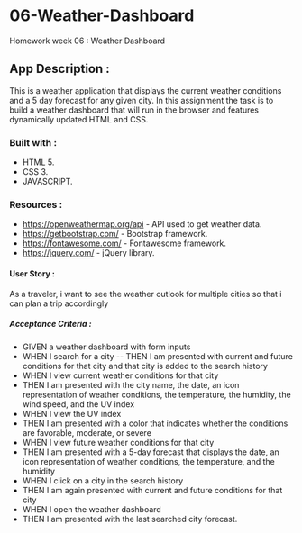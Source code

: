 # 06-Weather-Dashboard
Homework week 06 : Weather Dashboard

## App Description :
This is a weather application that displays the current weather conditions and a 5 day forecast for any given city. 
In this assignment the task is to build a weather dashboard that will run in the browser and features dynamically updated HTML and CSS.

### Built with :
- HTML 5.
- CSS 3.
- JAVASCRIPT.

### Resources :
- https://openweathermap.org/api - API used to get weather data.
- https://getbootstrap.com/ - Bootstrap framework.
- https://fontawesome.com/ - Fontawesome framework.
- https://jquery.com/ - jQuery library.

#### User Story :
As a traveler,
i want to see the weather outlook for multiple cities
so that i can plan a trip accordingly

##### Acceptance Criteria :
- GIVEN a weather dashboard with form inputs
- WHEN I search for a city
-- THEN I am presented with current and future conditions for that city and that city is added to the search history
- WHEN I view current weather conditions for that city
- THEN I am presented with the city name, the date, an icon representation of weather conditions, the temperature, the humidity, the wind speed, and the UV index
- WHEN I view the UV index
- THEN I am presented with a color that indicates whether the conditions are favorable, moderate, or severe
- WHEN I view future weather conditions for that city
- THEN I am presented with a 5-day forecast that displays the date, an icon representation of weather conditions, the temperature, and the humidity
- WHEN I click on a city in the search history
- THEN I am again presented with current and future conditions for that city
- WHEN I open the weather dashboard
- THEN I am presented with the last searched city forecast.